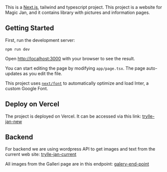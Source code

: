 This is a [Next.js](https://nextjs.org/), tailwind and typescript project.
This project is a website for Magic Jan, and it contains library with pictures and information pages.

## Getting Started

First, run the development server:

```npm run dev```

Open [http://localhost:3000](http://localhost:3000) with your browser to see the result.

You can start editing the page by modifying `app/page.tsx`. The page auto-updates as you edit the file.

This project uses [`next/font`](https://nextjs.org/docs/basic-features/font-optimization) to automatically optimize and load Inter, a custom Google Font.

## Deploy on Vercel

The project is deployed on Vercel. It can be accessed via this link: [trylle-jan-new](https://trylle-jan.vercel.app/)

## Backend

For backend we are using wordpress API to get images and text from the current web site: [trylle-jan-current](https://tryllejan.dk/)

All images from the Galleri page are in this endpoint:
[galery-end-point](https://tryllejan.dk/wp-json/wp/v2/media?parent=62)